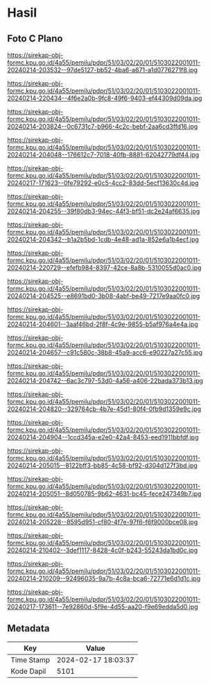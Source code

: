 # Hasil

## Foto C Plano

https://sirekap-obj-formc.kpu.go.id/4a55/pemilu/pdpr/51/03/02/20/01/5103022001011-20240214-203532--97de5127-bb52-4ba6-a671-a1d0776271f8.jpg

https://sirekap-obj-formc.kpu.go.id/4a55/pemilu/pdpr/51/03/02/20/01/5103022001011-20240214-220434--4f6e2a0b-9fc8-49f6-9403-ef44309d09da.jpg

https://sirekap-obj-formc.kpu.go.id/4a55/pemilu/pdpr/51/03/02/20/01/5103022001011-20240214-203824--0c6731c7-b966-4c2c-bebf-2aa6cd3ffd16.jpg

https://sirekap-obj-formc.kpu.go.id/4a55/pemilu/pdpr/51/03/02/20/01/5103022001011-20240214-204048--176612c7-7018-40fb-8881-62042779df44.jpg

https://sirekap-obj-formc.kpu.go.id/4a55/pemilu/pdpr/51/03/02/20/01/5103022001011-20240217-171623--0fe79292-e0c5-4cc2-83dd-5ecf13630c4d.jpg

https://sirekap-obj-formc.kpu.go.id/4a55/pemilu/pdpr/51/03/02/20/01/5103022001011-20240214-204255--39f80db3-94ec-44f3-bf51-dc2e24af6635.jpg

https://sirekap-obj-formc.kpu.go.id/4a55/pemilu/pdpr/51/03/02/20/01/5103022001011-20240214-204342--b1a2b5bd-1cdb-4e48-ad1a-852e6a1b4ecf.jpg

https://sirekap-obj-formc.kpu.go.id/4a55/pemilu/pdpr/51/03/02/20/01/5103022001011-20240214-220729--efefb984-8397-42ce-8a8b-5310055d0ac0.jpg

https://sirekap-obj-formc.kpu.go.id/4a55/pemilu/pdpr/51/03/02/20/01/5103022001011-20240214-204525--e8691bd0-3b08-4abf-be49-7217e9aa0fc0.jpg

https://sirekap-obj-formc.kpu.go.id/4a55/pemilu/pdpr/51/03/02/20/01/5103022001011-20240214-204601--3aaf46bd-2f8f-4c9e-9855-b5af976a4e4a.jpg

https://sirekap-obj-formc.kpu.go.id/4a55/pemilu/pdpr/51/03/02/20/01/5103022001011-20240214-204657--c91c580c-38b8-45a9-acc6-e90227a27c55.jpg

https://sirekap-obj-formc.kpu.go.id/4a55/pemilu/pdpr/51/03/02/20/01/5103022001011-20240214-204742--6ac3c797-53d0-4a56-a406-22bada373b13.jpg

https://sirekap-obj-formc.kpu.go.id/4a55/pemilu/pdpr/51/03/02/20/01/5103022001011-20240214-204820--329764cb-4b7e-45d1-80f4-0fb9d1359e9c.jpg

https://sirekap-obj-formc.kpu.go.id/4a55/pemilu/pdpr/51/03/02/20/01/5103022001011-20240214-204904--1ccd345a-e2e0-42a4-8453-eed1911bbfdf.jpg

https://sirekap-obj-formc.kpu.go.id/4a55/pemilu/pdpr/51/03/02/20/01/5103022001011-20240214-205015--8122bff3-bb85-4c58-bf92-d304d127f3bd.jpg

https://sirekap-obj-formc.kpu.go.id/4a55/pemilu/pdpr/51/03/02/20/01/5103022001011-20240214-205051--8d050785-9b62-4631-bc45-fece247349b7.jpg

https://sirekap-obj-formc.kpu.go.id/4a55/pemilu/pdpr/51/03/02/20/01/5103022001011-20240214-205228--8595d951-cf80-4f7e-97f6-f6f9000bce08.jpg

https://sirekap-obj-formc.kpu.go.id/4a55/pemilu/pdpr/51/03/02/20/01/5103022001011-20240214-210402--3def1117-8428-4c0f-b243-55243da1bd0c.jpg

https://sirekap-obj-formc.kpu.go.id/4a55/pemilu/pdpr/51/03/02/20/01/5103022001011-20240214-210209--92496035-9a7b-4c8a-bca6-72771e6d1d1c.jpg

https://sirekap-obj-formc.kpu.go.id/4a55/pemilu/pdpr/51/03/02/20/01/5103022001011-20240217-173611--7e92860d-5f9e-4d55-aa20-f9e69edda5d0.jpg


## Metadata

| Key        | Value               |
| ---------- | ------------------- |
| Time Stamp | 2024-02-17 18:03:37 |
| Kode Dapil | 5101                |



